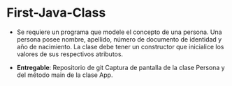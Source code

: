 # First-Java-Class
- Se requiere 
un programa que modele el concepto de una persona. Una persona posee nombre, apellido, número de documento de identidad y año de nacimiento. La clase debe tener un constructor que inicialice los valores de sus respectivos atributos.


- **Entregable**:
  Repositorio de git
  Captura de pantalla de la clase Persona y del método main de la clase App.
